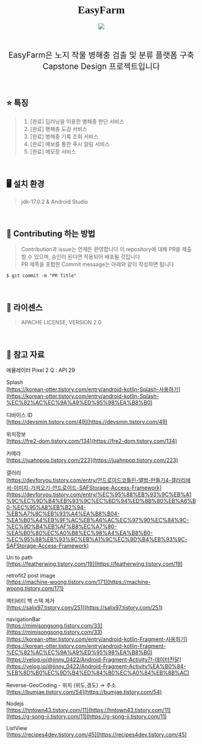 
<h1 align="center" style='font-family: palatino Linotype'> EasyFarm</h1>
<p align="center">
    <a href ="https://github.com/jinyong3512/easyfarm/blob/main/LICENSE">
        <img src="https://img.shields.io/badge/license-Apache--2.0-blue?style=plastic&link=https://github.com/jinyong3512/easyfarm/blob/main/LICENSE">
    </a>
</p>
<br>
<p align='center' style='font-size:150%'>EasyFarm은 노지 작물 병해충 검출 및 분류 플랫폼 구축 Capstone Design 프로젝트입니다</p>
<br>

## :star: 특징
>1. [완료] 딥러닝을 이용한 병해충 판단 서비스
>2. [완료] 병해충 도감 서비스
>3. [완료] 병해충 기록 조회 서비스
>4. [완료] 예보를 통한 푸시 알림 서비스
>5. [완료] 메모장 서비스

<br>

## :desktop_computer: 설치 환경
>jdk-17.0.2 & Android Studio

<br>

## :loudspeaker: Contributing 하는 방법 
>Contribution과 issue는 언제든 환영합니다 이 repository에 대해 PR을 제출할 수 있으며, 승인이 된다면 적용되어 배포될 것입니다<br>
>PR 제목을 포함한 Commit message는 아래와 같이 작성하면 됩니다<br>
```
$ git commit -m "PR Title"
```

<br>

## :page_with_curl: 라이센스
>APACHE LICENSE, VERSION 2.0

<br>

## 📖 참고 자료
에뮬레이터 Pixel 2 Q : API 29

Splash<br>
[https://korean-otter.tistory.com/entry/android-kotlin-Splash-사용하기](https://korean-otter.tistory.com/entry/android-kotlin-Splash-%EC%82%AC%EC%9A%A9%ED%95%98%EA%B8%B0)

디바이스 ID<br>
[https://devsmin.tistory.com/49](https://devsmin.tistory.com/49)

위치정보<br>
[https://fre2-dom.tistory.com/134](https://fre2-dom.tistory.com/134)

카메라<br>
[https://juahnpop.tistory.com/223](https://juahnpop.tistory.com/223)

갤러리<br>
[https://devforyou.tistory.com/entry/안드로이드코틀린-앨범-만들기4-갤러리에서-이미지-가져오기-안드로이드-SAFStorage-Access-Framework](https://devforyou.tistory.com/entry/%EC%95%88%EB%93%9C%EB%A1%9C%EC%9D%B4%EB%93%9C%EC%BD%94%ED%8B%80%EB%A6%B0-%EC%95%A8%EB%B2%94-%EB%A7%8C%EB%93%A4%EA%B8%B04-%EA%B0%A4%EB%9F%AC%EB%A6%AC%EC%97%90%EC%84%9C-%EC%9D%B4%EB%AF%B8%EC%A7%80-%EA%B0%80%EC%A0%B8%EC%98%A4%EA%B8%B0-%EC%95%88%EB%93%9C%EB%A1%9C%EC%9D%B4%EB%93%9C-SAFStorage-Access-Framework)

Uri to path<br>
[https://featherwing.tistory.com/19](https://featherwing.tistory.com/19)

retrofit2 post image<br>
[https://machine-woong.tistory.com/171](https://machine-woong.tistory.com/171)

액티비티 백 스택 제거<br>
[https://salix97.tistory.com/251](https://salix97.tistory.com/251)

navigationBar<br>
[https://mimisongsong.tistory.com/33](https://mimisongsong.tistory.com/33)<br>
[https://korean-otter.tistory.com/entry/android-kotlin-Fragment-사용하기](https://korean-otter.tistory.com/entry/android-kotlin-Fragment-%EC%82%AC%EC%9A%A9%ED%95%98%EA%B8%B0)<br>
[https://velog.io/@jinny_0422/Android-Fragment-Activity간-데이터전달](https://velog.io/@jinny_0422/Android-Fragment-Activity%EA%B0%84-%EB%8D%B0%EC%9D%B4%ED%84%B0%EC%A0%84%EB%8B%AC)

Reverse-GeoCoding - 위치 (위도,경도) → 주소<br>
[https://bumjae.tistory.com/54](https://bumjae.tistory.com/54)

Nodejs<br>
[https://hntown43.tistory.com/11](https://hntown43.tistory.com/11)
[https://g-song-ii.tistory.com/11](https://g-song-ii.tistory.com/11)

ListView<br>
[https://recipes4dev.tistory.com/45](https://recipes4dev.tistory.com/45)
